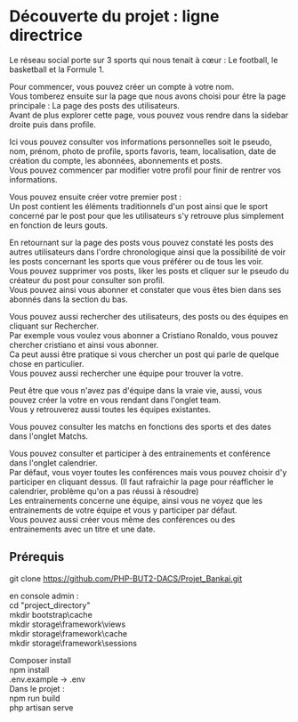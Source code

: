 Découverte du projet : ligne directrice
======

Le réseau social porte sur 3 sports qui nous tenait à cœur : Le football, le basketball et la Formule 1.

Pour commencer, vous pouvez créer un compte à votre nom.  
Vous tomberez ensuite sur la page que nous avons choisi pour être la page principale : La page des posts des utilisateurs.  
Avant de plus explorer cette page, vous pouvez vous rendre dans la sidebar droite puis dans profile.  
  
Ici vous pouvez consulter vos informations personnelles soit le pseudo, nom, prénom, photo de profile, sports favoris, team, localisation, date de création du compte, les abonnées, abonnements et posts.  
Vous pouvez commencer par modifier votre profil pour finir de rentrer vos informations.  
  
Vous pouvez ensuite créer votre premier post :  
Un post contient les éléments traditionnels d'un post ainsi que le sport concerné par le post pour que les utilisateurs s'y retrouve plus simplement en fonction de leurs gouts.  
  
En retournant sur la page des posts vous pouvez constaté les posts des autres utilisateurs dans l'ordre chronologique ainsi que la possibilité de voir les posts concernant les sports que vous préférer ou de tous les voir.  
Vous pouvez supprimer vos posts, liker les posts et cliquer sur le pseudo du créateur du post pour consulter son profil.  
Vous pouvez ainsi vous abonner et constater que vous êtes bien dans ses abonnés dans la section du bas.  
  
Vous pouvez aussi rechercher des utilisateurs, des posts ou des équipes en cliquant sur Rechercher.  
Par exemple vous voulez vous abonner a Cristiano Ronaldo, vous pouvez chercher cristiano et ainsi vous abonner.  
Ca peut aussi être pratique si vous chercher un post qui parle de quelque chose en particulier.  
Vous pouvez aussi rechercher une équipe pour trouver la votre.  
  
Peut être que vous n'avez pas d'équipe dans la vraie vie, aussi, vous pouvez créer la votre en vous rendant dans l'onglet team.  
Vous y retrouverez aussi toutes les équipes existantes.  
  
Vous pouvez consulter les matchs en fonctions des sports et des dates dans l'onglet Matchs.  
  
Vous pouvez consulter et participer à des entrainements et conférence dans l'onglet calendrier.  
Par défaut, vous voyer toutes les conférences mais vous pouvez choisir d'y participer en cliquant dessus. (Il faut rafraichir la page pour réafficher le calendrier, problème qu'on a pas réussi à résoudre)  
Les entrainements concerne une équipe, ainsi vous ne voyez que les entrainements de votre équipe et vous y participer par défaut.  
Vous pouvez aussi créer vous même des conférences ou des entrainements avec un titre et une date.  

Prérequis
-----------

git clone https://github.com/PHP-BUT2-DACS/Projet_Bankai.git  
  
en console admin :  
cd "project_directory"  
mkdir bootstrap\cache  
mkdir storage\framework\views  
mkdir storage\framework\cache  
mkdir storage\framework\sessions  
  
Composer install  
npm install  
.env.example -> .env  
Dans le projet :  
npm run build  
php artisan serve  
